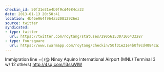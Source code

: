 ```yaml
---
checkin_id: 50f31e21e4b0f9cd4084ca33
date: 2013-01-13 20:50:41
location: 4b46e964f964a520812926e3
source: twitter
syndicated:
- type: twitter
  url: https://twitter.com/roytang/statuses/290561530716643328/
- type: foursquare
  url: https://www.swarmapp.com/roytang/checkin/50f31e21e4b0f9cd4084ca33
---
```


Immigration line =( (@ Ninoy Aquino International Airport (MNL) Terminal 3 w/ 12 others) http://4sq.com/13ssWlW